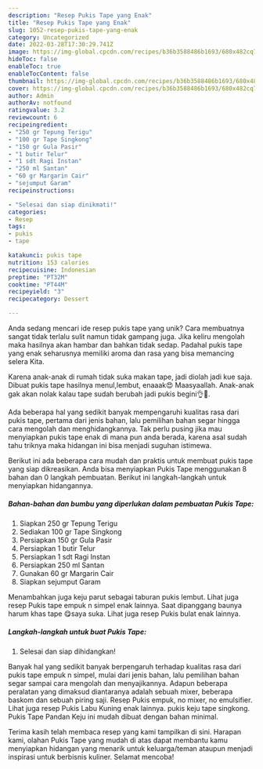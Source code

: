 ```yaml
---
description: "Resep Pukis Tape yang Enak"
title: "Resep Pukis Tape yang Enak"
slug: 1052-resep-pukis-tape-yang-enak
category: Uncategorized
date: 2022-03-28T17:30:29.741Z
image: https://img-global.cpcdn.com/recipes/b36b3588486b1693/680x482cq70/pukis-tape-foto-resep-utama.jpg
hideToc: false
enableToc: true
enableTocContent: false
thumbnail: https://img-global.cpcdn.com/recipes/b36b3588486b1693/680x482cq70/pukis-tape-foto-resep-utama.jpg
cover: https://img-global.cpcdn.com/recipes/b36b3588486b1693/680x482cq70/pukis-tape-foto-resep-utama.jpg
author: Admin
authorAv: notfound
ratingvalue: 3.2
reviewcount: 6
recipeingredient:
- "250 gr Tepung Terigu"
- "100 gr Tape Singkong"
- "150 gr Gula Pasir"
- "1 butir Telur"
- "1 sdt Ragi Instan"
- "250 ml Santan"
- "60 gr Margarin Cair"
- "sejumput Garam"
recipeinstructions:

- "Selesai dan siap dinikmati!"
categories:
- Resep
tags:
- pukis
- tape

katakunci: pukis tape 
nutrition: 153 calories
recipecuisine: Indonesian
preptime: "PT32M"
cooktime: "PT44M"
recipeyield: "3"
recipecategory: Dessert

---
```





Anda sedang mencari ide resep pukis tape yang unik? Cara membuatnya sangat tidak terlalu sulit namun tidak gampang juga. Jika keliru mengolah maka hasilnya akan hambar dan bahkan tidak sedap. Padahal pukis tape yang enak seharusnya memiliki aroma dan rasa yang bisa memancing selera Kita.





Karena anak-anak di rumah tidak suka makan tape, jadi diolah jadi kue saja. Dibuat pukis tape hasilnya menul,lembut, enaaak😍 Maasyaallah. Anak-anak gak akan nolak kalau tape sudah berubah jadi pukis begini👌🥰.

Ada beberapa hal yang sedikit banyak mempengaruhi kualitas rasa dari pukis tape, pertama dari jenis bahan, lalu pemilihan bahan segar hingga cara mengolah dan menghidangkannya. Tak perlu pusing jika mau menyiapkan pukis tape enak di mana pun anda berada, karena asal sudah tahu triknya maka hidangan ini bisa menjadi suguhan istimewa.






Berikut ini ada beberapa cara mudah dan praktis untuk membuat pukis tape yang siap dikreasikan. Anda bisa menyiapkan Pukis Tape menggunakan 8 bahan dan 0 langkah pembuatan. Berikut ini langkah-langkah untuk menyiapkan hidangannya.

<!--inarticleads1-->

##### Bahan-bahan dan bumbu yang diperlukan dalam pembuatan Pukis Tape:

1. Siapkan 250 gr Tepung Terigu
1. Sediakan 100 gr Tape Singkong
1. Persiapkan 150 gr Gula Pasir
1. Persiapkan 1 butir Telur
1. Persiapkan 1 sdt Ragi Instan
1. Persiapkan 250 ml Santan
1. Gunakan 60 gr Margarin Cair
1. Siapkan sejumput Garam


Menambahkan juga keju parut sebagai taburan pukis lembut. Lihat juga resep Pukis tape empuk n simpel enak lainnya. Saat dipanggang baunya harum khas tape 😋saya suka. Lihat juga resep Pukis bulat enak lainnya. 

<!--inarticleads2-->

##### Langkah-langkah untuk buat Pukis Tape:


1. Selesai dan siap dihidangkan!

Banyak hal yang sedikit banyak berpengaruh terhadap kualitas rasa dari pukis tape empuk n simpel, mulai dari jenis bahan, lalu pemilihan bahan segar sampai cara mengolah dan menyajikannya. Adapun beberapa peralatan yang dimaksud diantaranya adalah sebuah mixer, beberapa baskom dan sebuah piring saji. Resep Pukis empuk, no mixer, no emulsifier. Lihat juga resep Pukis Labu Kuning enak lainnya. pukis keju tape singkong. Pukis Tape Pandan Keju ini mudah dibuat dengan bahan minimal. 

Terima kasih telah membaca resep yang kami tampilkan di sini. Harapan kami, olahan Pukis Tape yang mudah di atas dapat membantu kamu menyiapkan hidangan yang menarik untuk keluarga/teman ataupun menjadi inspirasi untuk berbisnis kuliner. Selamat mencoba!
